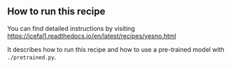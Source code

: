
## How to run this recipe

You can find detailed instructions by visiting
<https://icefal1.readthedocs.io/en/latest/recipes/yesno.html>

It describes how to run this recipe and how to use
a pre-trained model with `./pretrained.py`.

